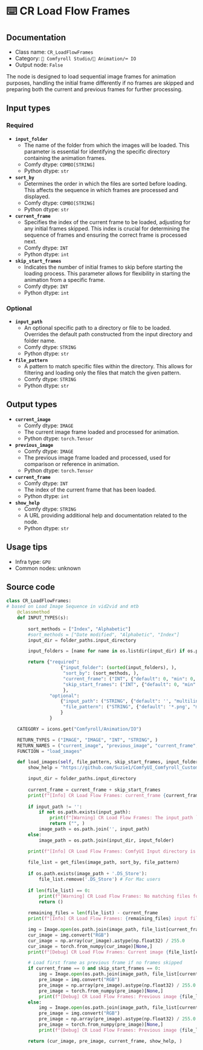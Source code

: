 # ⌨️ CR Load Flow Frames
## Documentation
- Class name: `CR_LoadFlowFrames`
- Category: `🧩 Comfyroll Studio/🎥 Animation/⌨️ IO`
- Output node: `False`

The node is designed to load sequential image frames for animation purposes, handling the initial frame differently if no frames are skipped and preparing both the current and previous frames for further processing.
## Input types
### Required
- **`input_folder`**
    - The name of the folder from which the images will be loaded. This parameter is essential for identifying the specific directory containing the animation frames.
    - Comfy dtype: `COMBO[STRING]`
    - Python dtype: `str`
- **`sort_by`**
    - Determines the order in which the files are sorted before loading. This affects the sequence in which frames are processed and displayed.
    - Comfy dtype: `COMBO[STRING]`
    - Python dtype: `str`
- **`current_frame`**
    - Specifies the index of the current frame to be loaded, adjusting for any initial frames skipped. This index is crucial for determining the sequence of frames and ensuring the correct frame is processed next.
    - Comfy dtype: `INT`
    - Python dtype: `int`
- **`skip_start_frames`**
    - Indicates the number of initial frames to skip before starting the loading process. This parameter allows for flexibility in starting the animation from a specific frame.
    - Comfy dtype: `INT`
    - Python dtype: `int`
### Optional
- **`input_path`**
    - An optional specific path to a directory or file to be loaded. Overrides the default path constructed from the input directory and folder name.
    - Comfy dtype: `STRING`
    - Python dtype: `str`
- **`file_pattern`**
    - A pattern to match specific files within the directory. This allows for filtering and loading only the files that match the given pattern.
    - Comfy dtype: `STRING`
    - Python dtype: `str`
## Output types
- **`current_image`**
    - Comfy dtype: `IMAGE`
    - The current image frame loaded and processed for animation.
    - Python dtype: `torch.Tensor`
- **`previous_image`**
    - Comfy dtype: `IMAGE`
    - The previous image frame loaded and processed, used for comparison or reference in animation.
    - Python dtype: `torch.Tensor`
- **`current_frame`**
    - Comfy dtype: `INT`
    - The index of the current frame that has been loaded.
    - Python dtype: `int`
- **`show_help`**
    - Comfy dtype: `STRING`
    - A URL providing additional help and documentation related to the node.
    - Python dtype: `str`
## Usage tips
- Infra type: `GPU`
- Common nodes: unknown


## Source code
```python
class CR_LoadFlowFrames:
# based on Load Image Sequence in vid2vid and mtb
    @classmethod
    def INPUT_TYPES(s):
    
        sort_methods = ["Index", "Alphabetic"]
        #sort_methods = ["Date modified", "Alphabetic", "Index"]
        input_dir = folder_paths.input_directory

        input_folders = [name for name in os.listdir(input_dir) if os.path.isdir(os.path.join(input_dir,name)) and len(os.listdir(os.path.join(input_dir,name))) != 0]

        return {"required":
                    {"input_folder": (sorted(input_folders), ),
                     "sort_by": (sort_methods, ),
                     "current_frame": ("INT", {"default": 0, "min": 0, "max": 10000, "forceInput": True}),
                     "skip_start_frames": ("INT", {"default": 0, "min": 0, "max": 10000}),
                     },
                "optional":
                    {"input_path": ("STRING", {"default": '', "multiline": False}),
                     "file_pattern": ("STRING", {"default": '*.png', "multiline": False}),
                    } 
                }

    CATEGORY = icons.get("Comfyroll/Animation/IO")

    RETURN_TYPES = ("IMAGE", "IMAGE", "INT", "STRING", )
    RETURN_NAMES = ("current_image", "previous_image", "current_frame", "show_help", )
    FUNCTION = "load_images"

    def load_images(self, file_pattern, skip_start_frames, input_folder, sort_by, current_frame, input_path=''):
        show_help = "https://github.com/Suzie1/ComfyUI_Comfyroll_CustomNodes/wiki/IO-Nodes#cr-load-flow-frames"

        input_dir = folder_paths.input_directory
        
        current_frame = current_frame + skip_start_frames
        print(f"[Info] CR Load Flow Frames: current_frame {current_frame}")
            
        if input_path != '':
            if not os.path.exists(input_path):
                print(f"[Warning] CR Load Flow Frames: The input_path `{input_path}` does not exist")
                return ("", )
            image_path = os.path.join('', input_path)
        else:
            image_path = os.path.join(input_dir, input_folder)

        print(f"[Info] CR Load Flow Frames: ComfyUI Input directory is `{image_path}`")
        
        file_list = get_files(image_path, sort_by, file_pattern) 
         
        if os.path.exists(image_path + '.DS_Store'):
            file_list.remove('.DS_Store') # For Mac users
            
        if len(file_list) == 0:
            print(f"[Warning] CR Load Flow Frames: No matching files found for loading")
            return ()
         
        remaining_files = len(file_list) - current_frame   
        print(f"[Info] CR Load Flow Frames: {remaining_files} input files remaining for processing")

        img = Image.open(os.path.join(image_path, file_list[current_frame]))
        cur_image = img.convert("RGB")
        cur_image = np.array(cur_image).astype(np.float32) / 255.0
        cur_image = torch.from_numpy(cur_image)[None,]
        print(f"[Debug] CR Load Flow Frames: Current image {file_list[current_frame]}")        

        # Load first frame as previous frame if no frames skipped
        if current_frame == 0 and skip_start_frames == 0:
            img = Image.open(os.path.join(image_path, file_list[current_frame]))
            pre_image = img.convert("RGB")
            pre_image = np.array(pre_image).astype(np.float32) / 255.0
            pre_image = torch.from_numpy(pre_image)[None,] 
            print(f"[Debug] CR Load Flow Frames: Previous image {file_list[current_frame]}")               
        else:
            img = Image.open(os.path.join(image_path, file_list[current_frame - 1]))
            pre_image = img.convert("RGB")
            pre_image = np.array(pre_image).astype(np.float32) / 255.0
            pre_image = torch.from_numpy(pre_image)[None,] 
            print(f"[Debug] CR Load Flow Frames: Previous image {file_list[current_frame - 1]}")            

        return (cur_image, pre_image, current_frame, show_help, )

```
